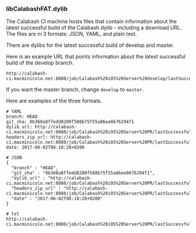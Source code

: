 ### libCalabashFAT.dylib

The Calabash CI machine hosts files that contain information about the latest successful build of the Calabash dylib - including a download URL.  The files are in 3 formats:  JSON, YAML, and plain text.

There are dylibs for the latest successful build of develop and master.

Here is an example URL that points information about the latest successful build of the develop branch.

```
http://calabash-ci.macminicolo.net:8080/job/Calabash%20iOS%20Server%20develop/lastSuccessfulBuild/artifact/Products/s3/s3.json
```

If you want the master branch, change `develop` to `master`.

Here are examples of the three formats.

```
# YAML
branch: HEAD                                            
git_sha: 8b368a8ffedd8280f508b75f55a86ee0676294f1       
dylib_url: http://calabash-ci.macminicolo.net:8080/job/Calabash%20iOS%20Server%20PR/lastSuccessfulBuild/artifact/Products/s3/libCalabashFAT.dylib                                                                                 
headers_zip_url: http://calabash-ci.macminicolo.net:8080/job/Calabash%20iOS%20Server%20PR/lastSuccessfulBuild/artifact/Products/s3/Headers.zip                                                                                    
date: 2017-06-02T08:18:28+0200 
```

```
# JSON
{
  "branch" : "HEAD",
  "git_sha" : "8b368a8ffedd8280f508b75f55a86ee0676294f1",
  "dylib_url" : "http://calabash-ci.macminicolo.net:8080/job/Calabash%20iOS%20Server%20PR/lastSuccessfulBuild/artifact/Products/s3/libCalabashFAT.dylib",
  "headers_zip_url" : "http://calabash-ci.macminicolo.net:8080/job/Calabash%20iOS%20Server%20PR/lastSuccessfulBuild/artifact/Products/s3/Headers.zip",
  "date" : "2017-06-02T08:18:28+0200"
}
```

```
# txt
http://calabash-ci.macminicolo.net:8080/job/Calabash%20iOS%20Server%20PR/lastSuccessfulBuild/artifact/Products/s3/libCalabashFAT.dylib
```

